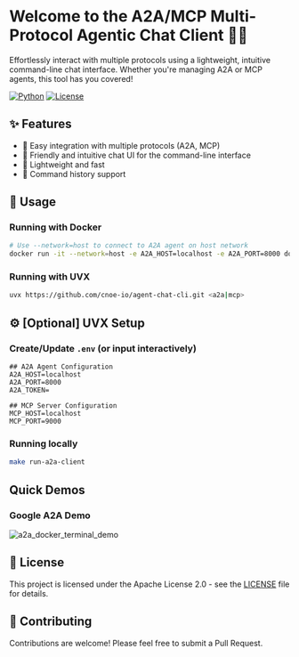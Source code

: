 # Welcome to the A2A/MCP Multi-Protocol Agentic Chat Client 🤖💬

Effortlessly interact with multiple protocols using a lightweight, intuitive command-line chat interface. Whether you're managing A2A or MCP agents, this tool has you covered!

[![Python](https://img.shields.io/badge/python-3.13%2B-blue.svg)](https://www.python.org/)
[![License](https://img.shields.io/badge/License-Apache%202.0-blue)](LICENSE)

## ✨ Features

- 🔌 Easy integration with multiple protocols (A2A, MCP)
- 💬 Friendly and intuitive chat UI for the command-line interface
- 🚀 Lightweight and fast
- 🔄 Command history support

## 🚀 Usage

### Running with Docker

```bash
# Use --network=host to connect to A2A agent on host network
docker run -it --network=host -e A2A_HOST=localhost -e A2A_PORT=8000 docker.io/library/agent_chat_cli:stable
```

### Running with UVX

```bash
uvx https://github.com/cnoe-io/agent-chat-cli.git <a2a|mcp>
```

## ⚙️ [Optional] UVX Setup

### Create/Update `.env` (or input interactively)

```env
## A2A Agent Configuration
A2A_HOST=localhost
A2A_PORT=8000
A2A_TOKEN=

## MCP Server Configuration
MCP_HOST=localhost
MCP_PORT=9000
```

### Running locally

```bash
make run-a2a-client
```

## Quick Demos

### Google A2A Demo

![a2a_docker_terminal_demo](https://github.com/user-attachments/assets/2a84fd6b-102f-425b-8312-501b47c11e81)

## 📄 License

This project is licensed under the Apache License 2.0 - see the [LICENSE](LICENSE) file for details.

## 👥 Contributing

Contributions are welcome! Please feel free to submit a Pull Request.
